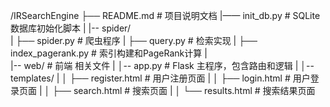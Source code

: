 
/IRSearchEngine
├── README.md              # 项目说明文档
|—— init_db.py             # SQLite数据库初始化脚本
|
|-- spider/          
|   ├── spider.py          # 爬虫程序
|   ├── query.py           # 检索实现
|   ├── index_pagerank.py  # 索引构建和PageRank计算
|  
|-- web/                   # 前端 相关文件
|   │-- app.py             # Flask 主程序，包含路由和逻辑
|   │-- templates/
|   │   ├── register.html      # 用户注册页面
|   │   ├── login.html         # 用户登录页面
|   │   ├── search.html        # 搜索页面
|   │   └── results.html       # 搜索结果页面





